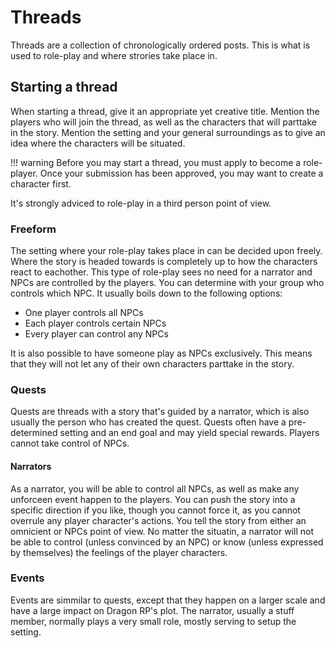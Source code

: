 # Threads
Threads are a collection of chronologically ordered posts. This is what is used to role-play and where strories take place in.

## Starting a thread  
When starting a thread, give it an appropriate yet creative title. Mention the players who will join the thread, as well as the characters that will parttake in the story. Mention the setting and your general surroundings as to give an idea where the characters will be situated.

!!! warning
    Before you may start a thread, you must apply to become a role-player. Once your submission has been approved, you may want to create a character first.
    
It's strongly adviced to role-play in a third person point of view.

### Freeform
The setting where your role-play takes place in can be decided upon freely. Where the story is headed towards is completely up to how the characters react to eachother. This type of role-play sees no need for a narrator and NPCs are controlled by the players. You can determine with your group who controls which NPC. It usually boils down to the following options:

* One player controls all NPCs
* Each player controls certain NPCs
* Every player can control any NPCs

It is also possible to have someone play as NPCs exclusively. This means that they will not let any of their own characters parttake in the story.

### Quests
Quests are threads with a story that's guided by a narrator, which is also usually the person who has created the quest. Quests often have a pre-determined setting and an end goal and may yield special rewards. Players cannot take control of NPCs.

#### Narrators
As a narrator, you will be able to control all NPCs, as well as make any unforceen event happen to the players. You can push the story into a specific direction if you like, though you cannot force it, as you cannot overrule any player character's actions. You tell the story from either an omnicient or NPCs point of view. No matter the situatin, a narrator will not be able to control (unless convinced by an NPC) or know (unless expressed by themselves) the feelings of the player characters.

### Events
Events are simmilar to quests, except that they happen on a larger scale and have a large impact on Dragon RP's plot. The narrator, usually a stuff member, normally plays a very small role, mostly serving to setup the setting. 
